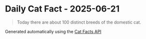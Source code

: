 # Daily Cat Fact - 2025-06-21

> Today there are about 100 distinct breeds of the domestic cat.

Generated automatically using the [Cat Facts API](https://catfact.ninja)
